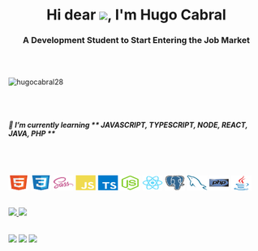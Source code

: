 <div>
  <h1 align="center">Hi dear <img src="https://raw.githubusercontent.com/kaueMarques/kaueMarques/master/hi.gif" width="30px">, I'm Hugo Cabral</h1>
  <h3 align="center">A Development Student to Start Entering the Job Market</h3>
</div><br><br>
<div>
  <p align="left"> <img src="https://komarev.com/ghpvc/?username=hugocabral28" alt="hugocabral28" /> </p><br><br>
  <h5> 🌱 I’m currently learning ** JAVASCRIPT, TYPESCRIPT, NODE, REACT, JAVA, PHP ** </h5>
</div><br><br>
<div style="display: inline_block"><br>
  <img align="center" alt="Hugo-HTML" height="30" width="40" src="https://raw.githubusercontent.com/devicons/devicon/master/icons/html5/html5-original.svg">
  <img align="center" alt="Hugo-CSS" height="30" width="40" src="https://raw.githubusercontent.com/devicons/devicon/master/icons/css3/css3-original.svg">
  <img align="center" alt="Hugo-Sass" height="30" width="40" src="https://raw.githubusercontent.com/devicons/devicon/master/icons/sass/sass-original.svg">
  <img align="center" alt="Hugo-JAVASCRIPT" height="30" width="40" src="https://raw.githubusercontent.com/devicons/devicon/master/icons/javascript/javascript-plain.svg">
  <img align="center" alt="Hugo-TYPESCRIPT" height="30" width="40" src="https://raw.githubusercontent.com/devicons/devicon/master/icons/typescript/typescript-plain.svg">
  <img align="center" alt="Hugo-NODEJS" height="30" width="40" src="https://raw.githubusercontent.com/devicons/devicon/master/icons/nodejs/nodejs-original.svg">
  <img align="center" alt="Hugo-REACT" height="30" width="40" src="https://raw.githubusercontent.com/devicons/devicon/master/icons/react/react-original.svg">
  <img align="center" alt="Hugo-POSTGRESQL" height="30" width="40" src="https://raw.githubusercontent.com/devicons/devicon/master/icons/postgresql/postgresql-original.svg">
  <img align="center" alt="Hugo-MYSQL" height="30" width="40" src="https://raw.githubusercontent.com/devicons/devicon/master/icons/mysql/mysql-original.svg">
  <img align="center" alt="Hugo-PHP" height="30" width="40" src="https://raw.githubusercontent.com/devicons/devicon/master/icons/php/php-original.svg">
  <img align="center" alt="Hugo-JAVA" height="30" width="40" src="https://raw.githubusercontent.com/devicons/devicon/master/icons/java/java-original.svg">
</div><br><br>
<div>
  <a href="https://github.com/hugocabral28">
  <img height="200em" src="https://github-readme-stats.vercel.app/api?username=hugocabral28&show_icons=true&theme=dracula&include_all_commits=true&count_private=true"/>
  <img height="200em" src="https://github-readme-stats.vercel.app/api/top-langs/?username=hugocabral28&layout=compact&langs_count=7&theme=dracula"/>
</div><br><br>  
<div>
  <a href="https://www.instagram.com/hugocabraldev/" target="_blank"><img src="https://img.shields.io/badge/-Instagram-%23E4405F?style=for-the-badge&logo=instagram&logoColor=white" target="_blank"></a>
  <a href = "mailto:hugocabral2803@gmail.com"><img src="https://img.shields.io/badge/-Gmail-%23333?style=for-the-badge&logo=gmail&logoColor=white" target="_blank"></a>
  <a href="https://www.linkedin.com/in/hugo-cabral/" target="_blank"><img src="https://img.shields.io/badge/-LinkedIn-%230077B5?style=for-the-badge&logo=linkedin&logoColor=white" target="_blank"></a> 
</div>
